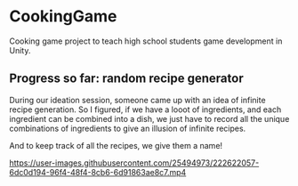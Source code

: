 # CookingGame
 Cooking game project to teach high school students game development in Unity.
 
 ## Progress so far: random recipe generator
 
 During our ideation session, someone came up with an idea of infinite recipe generation. So I figured, if we have a looot of ingredients, and each ingredient can be combined into a dish, we just have to record all the unique combinations of ingredients to give an illusion of infinite recipes.
 
 And to keep track of all the recipes, we give them a name! 

https://user-images.githubusercontent.com/25494973/222622057-6dc0d194-96f4-48f4-8cb6-6d91863ae8c7.mp4

